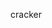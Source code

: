 cracker

<!---
DunaFish/DunaFish is a ✨ special ✨ repository because its `README.md` (this file) appears on your GitHub profile.
You can click the Preview link to take a look at your changes.
--->

